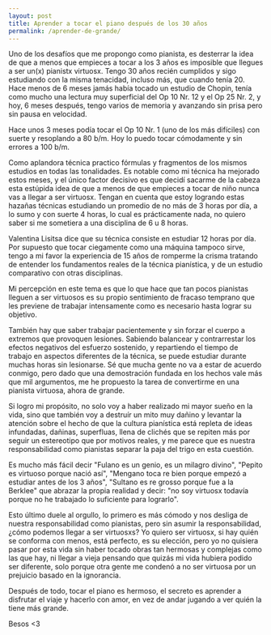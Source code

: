 ```yaml
---
layout: post
title: Aprender a tocar el piano después de los 30 años
permalink: /aprender-de-grande/
---
```


Uno de los desafíos que me propongo como pianista, es desterrar la idea de que a menos que empieces a tocar a los 3 años es imposible que llegues a ser un(x) pianistx virtuosx.
Tengo 30 años recién cumplidos y sigo estudiando con la misma tenacidad, incluso más, que cuando tenía 20.
Hace menos de 6 meses jamás había tocado un estudio de Chopin, tenía como mucho una lectura muy superficial del Op 10 Nr. 12 y el Op 25 Nr. 2, y hoy, 6 meses después, tengo varios de memoria y avanzando sin prisa pero sin pausa en velocidad.

Hace unos 3 meses podía tocar el Op 10 Nr. 1 (uno de los más difíciles) con suerte y resoplando a 80 b/m. Hoy lo puedo tocar cómodamente y sin errores a 100 b/m.

Como aplandora técnica practico fórmulas y fragmentos de los mismos estudios en todas las tonalidades.
Es notable como mi técnica ha mejorado estos meses, y el único factor decisivo es que decidí sacarme de la cabeza esta estúpida idea de que a menos de que empieces a tocar de niño nunca vas a llegar a ser virtuosx.
Tengan en cuenta que estoy logrando estas hazañas técnicas estudiando un promedio de no más de 3 horas por día, a lo sumo y con suerte 4 horas, lo cual es prácticamente nada, no quiero saber si me sometiera a una disciplina de 6 u 8 horas.

Valentina Lisitsa dice que su técnica consiste en estudiar 12 horas por día.
Por supuesto que tocar ciegamente como una máquina tampoco sirve, tengo a mi favor la experiencia de 15 años de romperme la crisma tratando de entender los fundamentos reales de la técnica pianística, y de un estudio comparativo con otras disciplinas.

Mi percepción en este tema es que lo que hace que tan pocos pianistas lleguen a ser virtuosos es su propio sentimiento de fracaso temprano que les previene de trabajar intensamente como es necesario hasta lograr su objetivo.

También hay que saber trabajar pacientemente y sin forzar el cuerpo a extremos que provoquen lesiones. Sabiendo balancear y contrarrestar los efectos negativos del esfuerzo sostenido, y repartiendo el tiempo de trabajo en aspectos diferentes de la técnica, se puede estudiar durante muchas horas sin lesionarse.
Sé que mucha gente no va a estar de acuerdo conmigo, pero dado que una demostración fundada en los hechos vale más que mil argumentos, me he propuesto la tarea de convertirme en una pianista virtuosa, ahora de grande.

Si logro mi propósito, no solo voy a haber realizado mi mayor sueño en la vida, sino que también voy a destruír un mito muy dañino y levantar la atención sobre el hecho de que la cultura pianística está repleta de ideas infundadas, dañinas, superfluas, llena de clichés que se repiten más por seguir un estereotipo que por motivos reales, y me parece que es nuestra responsabilidad como pianistas separar la paja del trigo en esta cuestión.

Es mucho más fácil decir "Fulano es un genio, es un milagro divino", "Pepito es virtuoso porque nació así", "Mengano toca re bien porque empezó a estudiar antes de los 3 años", "Sultano es re grosso porque fue a la Berklee" que abrazar la propia realidad y decir: "no soy virtuosx todavía porque no he trabajado lo suficiente para lograrlo".

Esto último duele al orgullo, lo primero es más cómodo y nos desliga de nuestra responsabilidad como pianistas, pero sin asumir la responsabilidad, ¿cómo podemos llegar a ser virtuosxs?
Yo quiero ser virtuosx, si hay quién se conforma con menos, está perfecto, es su elección, pero yo no quisiera pasar por esta vida sin haber tocado obras tan hermosas y complejas como las que hay, ni llegar a vieja pensando que quizás mi vida hubiera podido ser diferente, solo porque otra gente me condenó a no ser virtuosa por un prejuicio basado en la ignorancia.

Después de todo, tocar el piano es hermoso, el secreto es aprender a disfrutar el viaje y hacerlo con amor, en vez de andar jugando a ver quién la tiene más grande.

Besos <3
